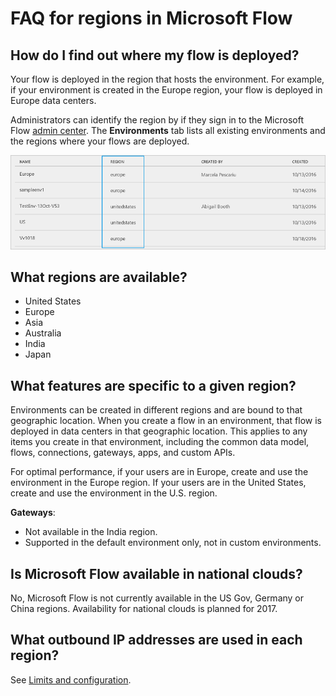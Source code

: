 <properties
    pageTitle="Regions overview for Microsoft Flow | Microsoft Flow"
    description="Overview with question and answer about regions in Microsoft Flow"
    services=""
    suite="flow"
    documentationCenter="na"
    authors="MSFTMan"
    manager="anneta"
    editor=""
    tags=""/>

<tags
   ms.service="flow"
   ms.devlang="na"
   ms.topic="article"
   ms.tgt_pltfrm="na"
   ms.workload="na"
   ms.date="02/16/2017"
   ms.author="deonhe"/>

# FAQ for regions in Microsoft Flow #

## How do I find out where my flow is deployed? ##
Your flow is deployed in the region that hosts the environment. For example, if your environment is created in the Europe region, your flow is deployed in Europe data centers.

Administrators can identify the region by if they sign in to the Microsoft Flow [admin center](https://admin.flow.com). The **Environments** tab lists all existing environments and the regions where your flows are deployed.

![](media/regions-overview/environments-list.png)

## What regions are available? ##
- United States
- Europe
- Asia
- Australia
- India
- Japan

## What features are specific to a given region? ##
Environments can be created in different regions and are bound to that geographic location. When you create a flow in an environment, that flow is deployed in data centers in that geographic location. This applies to any items you create in that environment, including the common data model, flows, connections, gateways, apps, and custom APIs.

For optimal performance, if your users are in Europe, create and use the environment in the Europe region. If your users are in the United States, create and use the environment in the U.S. region.

**Gateways**:
- Not available in the India region.
- Supported in the default environment only, not in custom environments.

## Is Microsoft Flow available in national clouds?

No, Microsoft Flow is not currently available in the US Gov, Germany or China regions. Availability for national clouds is planned for 2017.

## What outbound IP addresses are used in each region?

See [Limits and configuration](limits-and-config.md).
